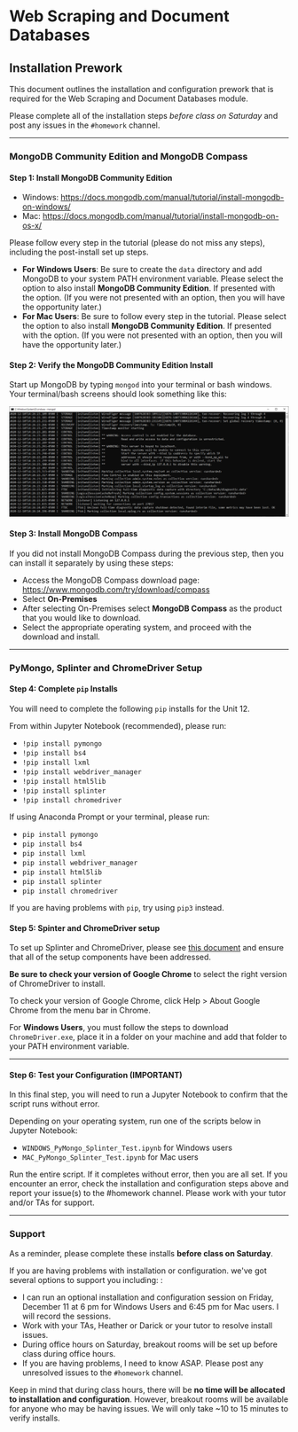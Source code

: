 # Web Scraping and Document Databases

## Installation Prework
This document outlines the installation and configuration prework that is required for the Web Scraping and Document Databases module. 

Please complete all of the installation steps *before class on Saturday* and post any issues in the `#homework` channel.

- - - 

### MongoDB Community Edition and MongoDB Compass
#### **Step 1: Install MongoDB Community Edition**

* Windows: https://docs.mongodb.com/manual/tutorial/install-mongodb-on-windows/
* Mac: https://docs.mongodb.com/manual/tutorial/install-mongodb-on-os-x/


Please follow every step in the tutorial (please do not miss any steps), including the post-install set up steps. 
  * **For Windows Users**: Be sure to create the `data` directory and add MongoDB to your system PATH environment variable. Please select the option to also install **MongoDB Community Edition**. If presented with the option. (If you were not presented with an option, then you will have the opportunity later.) 
  * **For Mac Users**: Be sure to follow every step in the tutorial. Please select the option to also install **MongoDB Community Edition**. If presented with the option. (If you were not presented with an option, then you will have the opportunity later.) 
	
#### **Step 2: Verify the MongoDB Community Edition Install**
Start up MongoDB by typing `mongod` into your terminal or bash windows. Your terminal/bash screens should look something like this:
	
![mongod image](Images/mongod.png)

#### **Step 3: Install MongoDB Compass**
  
If you did not install MongoDB Compass during the previous step, then you can install it separately by using these steps:

* Access the MongoDB Compass download page: https://www.mongodb.com/try/download/compass
* Select **On-Premises**
* After selecting On-Premises select **MongoDB Compass** as the product that you would like to download. 
* Select the appropriate operating system, and proceed with the download and install.

- - - 

### PyMongo, Splinter and ChromeDriver Setup

#### **Step 4: Complete `pip` Installs**
You will need to complete the following `pip` installs for the Unit 12.

From within Jupyter Notebook (recommended), please run:
* `!pip install pymongo`
* `!pip install bs4`
* `!pip install lxml`
* `!pip install webdriver_manager`
* `!pip install html5lib`
* `!pip install splinter`
* `!pip install chromedriver`

If using Anaconda Prompt or your terminal, please run:
* `pip install pymongo`
* `pip install bs4`
* `pip install lxml`
* `pip install webdriver_manager`
* `pip install html5lib`
* `pip install splinter`
* `pip install chromedriver`

If you are having problems with `pip`, try using `pip3` instead.

#### **Step 5: Spinter and ChromeDriver setup**

To set up Splinter and ChromeDriver, please see [this document](https://splinter.readthedocs.io/en/latest/drivers/chrome.html) and ensure that all of the setup components have been addressed.

**Be sure to check your version of Google Chrome** to select the right version of ChromeDriver to install.

To check your version of Google Chrome, click Help > About Google Chrome from the menu bar in Chrome.

For **Windows Users**, you must follow the steps to download `ChromeDriver.exe`, place it in a folder on your machine and add that folder to your PATH environment variable.

- - - 

#### **Step 6: Test your Configuration (IMPORTANT)**

In this final step, you will need to run a Jupyter Notebook to confirm that the script runs without error.

Depending on your operating system, run one of the scripts below in Jupyter Notebook:
* `WINDOWS_PyMongo_Splinter_Test.ipynb` for Windows users
* `MAC_PyMongo_Splinter_Test.ipynb` for Mac users

Run the entire script. If it completes without error, then you are all set. If you encounter an error, check the installation and configuration steps above and report your issue(s) to the #homework channel. Please work with your tutor and/or TAs for support.

- - -

### Support
As a reminder, please complete these installs **before class on Saturday**. 

If you are having problems with installation or configuration. we've got several options to support you including: :
* I can run an optional installation and configuration session on Friday, December 11 at 6 pm for Windows Users and 6:45 pm for Mac users. I will record the sessions. 
* Work with your TAs, Heather or Darick or your tutor to resolve install issues.
* During office hours on Saturday, breakout rooms will be set up before class during office hours. 
* If you are having problems, I need to know ASAP. Please post any unresolved issues to the `#homework` channel.

Keep in mind that during class hours, there will be **no time will be allocated to installation and configuration**. However, breakout rooms will be available for anyone who may be having issues. We will only take ~10 to 15 minutes to verify installs.